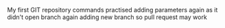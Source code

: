 

My first GIT repository commands practised 
adding parameters again as it didn't open branch
again adding new branch so pull request may work
